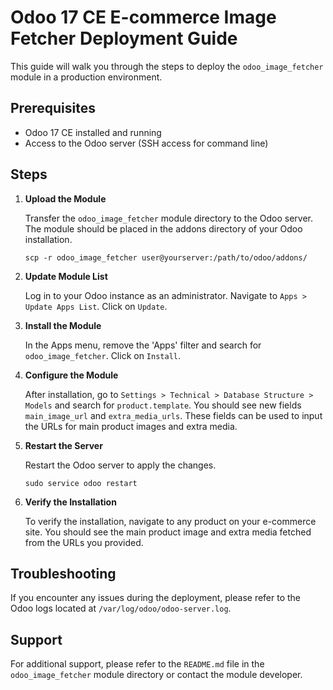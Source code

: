 # Odoo 17 CE E-commerce Image Fetcher Deployment Guide

This guide will walk you through the steps to deploy the `odoo_image_fetcher` module in a production environment.

## Prerequisites

- Odoo 17 CE installed and running
- Access to the Odoo server (SSH access for command line)

## Steps

1. **Upload the Module**

    Transfer the `odoo_image_fetcher` module directory to the Odoo server. The module should be placed in the addons directory of your Odoo installation.

    ```
    scp -r odoo_image_fetcher user@yourserver:/path/to/odoo/addons/
    ```

2. **Update Module List**

    Log in to your Odoo instance as an administrator. Navigate to `Apps > Update Apps List`. Click on `Update`.

3. **Install the Module**

    In the Apps menu, remove the 'Apps' filter and search for `odoo_image_fetcher`. Click on `Install`.

4. **Configure the Module**

    After installation, go to `Settings > Technical > Database Structure > Models` and search for `product.template`. You should see new fields `main_image_url` and `extra_media_urls`. These fields can be used to input the URLs for main product images and extra media.

5. **Restart the Server**

    Restart the Odoo server to apply the changes.

    ```
    sudo service odoo restart
    ```

6. **Verify the Installation**

    To verify the installation, navigate to any product on your e-commerce site. You should see the main product image and extra media fetched from the URLs you provided.

## Troubleshooting

If you encounter any issues during the deployment, please refer to the Odoo logs located at `/var/log/odoo/odoo-server.log`.

## Support

For additional support, please refer to the `README.md` file in the `odoo_image_fetcher` module directory or contact the module developer.
